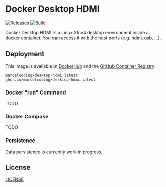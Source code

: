 # Docker Desktop HDMI

[![Releases](https://img.shields.io/github/v/tag/MarcelCoding/docker-desktop-hdmi?label=latest%20version&style=flat-square)](https://github.com/marcelcoding/docker-desktop-hdmi/releases)
[![Build](https://img.shields.io/github/workflow/status/MarcelCoding/docker-desktop-hdmi/CI?label=CI&style=flat-square)](https://github.com/marcelcoding/docker-desktop-hdmi/actions)

Docker Desktop HDMI is a Linux Xfce4 desktop environment inside a docker container. You can access it with the host
ports (e.g. hdmi, usb, ...).

## Deployment

This image is available in [DockerHub](https://hub.docker.com/r/marcelcoding/desktop-hdmi) and the
[GitHub Container Registry](https://github.com/users/MarcelCoding/packages/container/package/desktop-hdmi):

```
marcelcoding/desktop-hdmi:latest
ghcr.io/marcelcoding/desktop-hdmi:latest
```

### Docker "run" Command

TODO

<!--
```bash
docker run \
  -p 6901:6901 \
  -e VNC_PW=SECURE_PASSWORD \
  --restart always \
  --rm \
  marcelcoding/docker-desktop-vnc:latest
```
-->

### Docker Compose

TODO

<!--
````yaml
# docker-compose.yaml
version: '3.8'

services:
  docker-desktop-vnc:
    image: marcelcoding/docker-desktop-vnc:latest
    restart: always
    environment:
      - 'VNC_PW=SECURE_PASSWORD' # <- NoVNC "Webinterface" Password
    # - 'VNC_RESOLUTION=1920x1080' <- NoVNC Screen Resolution (optional)
    # - 'VNC_COL_DEPTH=24'         <- NoVNC Screen Color Depth (optional)
    ports:
      - '6901:6901' # <- NoVNC Port (HTTP)
    # - '5901:5901'   <- VNC Port
````
-->

### Persistence

Data persistence is currently work in progress.

## License

[LICENSE](LICENSE)
